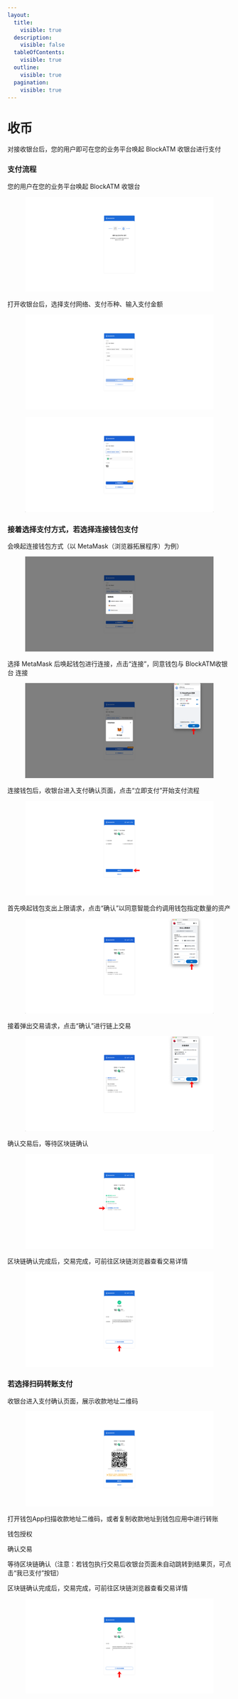 ```yaml
---
layout:
  title:
    visible: true
  description:
    visible: false
  tableOfContents:
    visible: true
  outline:
    visible: true
  pagination:
    visible: true
---
```


# 收币

对接收银台后，您的用户即可在您的业务平台唤起 BlockATM 收银台进行支付

### 支付流程

您的用户在您的业务平台唤起 BlockATM 收银台

<figure><img src="../../../.gitbook/assets/screencapture-cashier-b2b-pre-ufcfan-org-zh-CN-2025-04-24-14_47_37.png" alt=""><figcaption></figcaption></figure>

打开收银台后，选择支付网络、支付币种、输入支付金额

<figure><img src="../../../.gitbook/assets/screencapture-cashier-b2b-pre-ufcfan-org-zh-CN-2025-04-24-14_50_21.png" alt=""><figcaption></figcaption></figure>

<figure><img src="../../../.gitbook/assets/image.png" alt=""><figcaption></figcaption></figure>

### 接着选择支付方式，若选择连接钱包支付

会唤起连接钱包方式（以 MetaMask（浏览器拓展程序）为例）

<figure><img src="../../../.gitbook/assets/image (1).png" alt=""><figcaption></figcaption></figure>

选择 MetaMask 后唤起钱包进行连接，点击“连接”，同意钱包与 BlockATM收银台 连接

<figure><img src="../../../.gitbook/assets/63.png" alt=""><figcaption></figcaption></figure>

连接钱包后，收银台进入支付确认页面，点击“立即支付”开始支付流程

<figure><img src="../../../.gitbook/assets/64.png" alt=""><figcaption></figcaption></figure>

首先唤起钱包支出上限请求，点击“确认”以同意智能合约调用钱包指定数量的资产

<figure><img src="../../../.gitbook/assets/65.png" alt=""><figcaption></figcaption></figure>

接着弹出交易请求，点击“确认”进行链上交易

<figure><img src="../../../.gitbook/assets/66.png" alt=""><figcaption></figcaption></figure>

确认交易后，等待区块链确认

<figure><img src="../../../.gitbook/assets/67.png" alt=""><figcaption></figcaption></figure>

区块链确认完成后，交易完成，可前往区块链浏览器查看交易详情

<figure><img src="../../../.gitbook/assets/68.png" alt=""><figcaption></figcaption></figure>

### 若选择扫码转账支付

收银台进入支付确认页面，展示收款地址二维码

<figure><img src="../../../.gitbook/assets/screencapture-cashier-b2b-pre-ufcfan-org-zh-CN-2025-04-24-15_30_27.png" alt=""><figcaption></figcaption></figure>

打开钱包App扫描收款地址二维码，或者复制收款地址到钱包应用中进行转账



钱包授权



确认交易



等待区块链确认（注意：若钱包执行交易后收银台页面未自动跳转到结果页，可点击“我已支付”按钮）



区块链确认完成后，交易完成，可前往区块链浏览器查看交易详情

<figure><img src="../../../.gitbook/assets/70.png" alt=""><figcaption></figcaption></figure>

